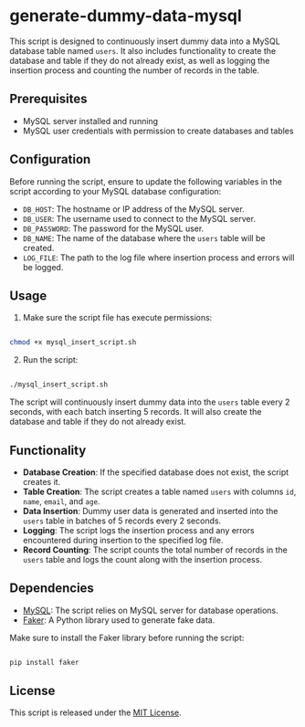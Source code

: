 # generate-dummy-data-mysql

This script is designed to continuously insert dummy data into a MySQL database table named `users`. It also includes functionality to create the database and table if they do not already exist, as well as logging the insertion process and counting the number of records in the table.

  
## Prerequisites

- MySQL server installed and running
- MySQL user credentials with permission to create databases and tables


## Configuration

Before running the script, ensure to update the following variables in the script according to your MySQL database configuration:

- `DB_HOST`: The hostname or IP address of the MySQL server.
- `DB_USER`: The username used to connect to the MySQL server.
- `DB_PASSWORD`: The password for the MySQL user.
- `DB_NAME`: The name of the database where the `users` table will be created.
- `LOG_FILE`: The path to the log file where insertion process and errors will be logged.

  
## Usage

1. Make sure the script file has execute permissions:
```bash

chmod +x mysql_insert_script.sh

```
  
2. Run the script:
```bash

./mysql_insert_script.sh

```

  
The script will continuously insert dummy data into the `users` table every 2 seconds, with each batch inserting 5 records. It will also create the database and table if they do not already exist.

  
## Functionality

- **Database Creation**: If the specified database does not exist, the script creates it.
- **Table Creation**: The script creates a table named `users` with columns `id`, `name`, `email`, and `age`.
- **Data Insertion**: Dummy user data is generated and inserted into the `users` table in batches of 5 records every 2 seconds.
- **Logging**: The script logs the insertion process and any errors encountered during insertion to the specified log file.
- **Record Counting**: The script counts the total number of records in the `users` table and logs the count along with the insertion process.

  
## Dependencies

- [MySQL](https://www.mysql.com/): The script relies on MySQL server for database operations.
- [Faker](https://faker.readthedocs.io/en/master/): A Python library used to generate fake data.

Make sure to install the Faker library before running the script:
```bash

pip install faker

```


## License

This script is released under the [MIT License](https://opensource.org/licenses/MIT).

```
